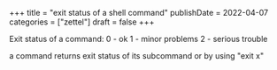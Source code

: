 +++
title = "exit status of a shell command"
publishDate = 2022-04-07
categories = ["zettel"]
draft = false
+++

Exit status of a command:
0 - ok
1 - minor problems
2 - serious trouble

a command returns exit status of its subcommand
or by using "exit x"